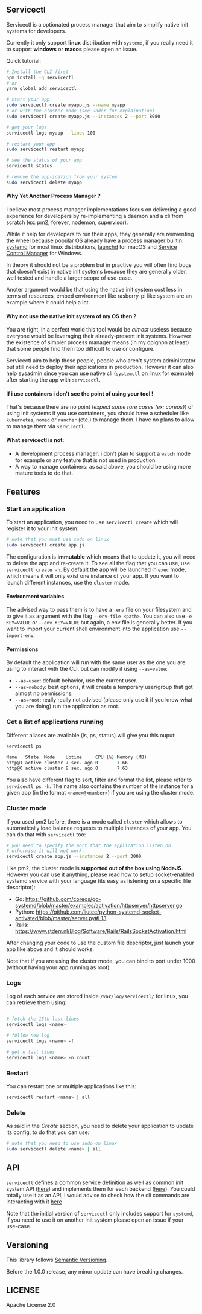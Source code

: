
## Servicectl

Servicectl is a optionated process manager that aim to simplify native init systems for developers.

Currently it only support **linux** distribution with `systemd`, if you really need it to support **windows** or **macos** please open an issue. 

Quick tutorial:

```bash
# Install the CLI first
npm install -g servicectl
# or
yarn global add servicectl

# start your app
sudo servicectl create myapp.js --name myapp
# or with the cluster mode (see under for explaination) 
sudo servicectl create myapp.js --instances 2 --port 8080

# get your logs
servicectl logs myapp --lines 100

# restart your app
sudo servicectl restart myapp

# see the status of your app
servicectl status

# remove the application from your system
sudo servicectl delete myapp
```


#### Why Yet Another Process Manager ?

I believe most process manager implementations focus on delivering a good experience for developers by re-implementing a daemon and a cli from scratch (ex: pm2, forever, nodemon, supervisor).

While it help for developers to run their apps, they generally are reinventing the wheel because popular OS already have a process manager builtin: [systemd](https://www.freedesktop.org/wiki/Software/systemd/) for most linux distributions, [launchd](https://www.launchd.info/) for macOS and [Service Control Manager](https://docs.microsoft.com/fr-fr/windows/win32/services/service-control-manager) for Windows.

In theory it should not be a problem but in practive you will often find bugs that doesn't exist in native init systems because they are generally older, well tested and handle a larger scope of use-case.

Anoter argument would be that using the native init system cost less in terms of resources, embed environment like rasberry-pi like system are an example where it could help a lot.

#### Why not use the native init system of my OS then ?

You are right, in a perfect world this tool would be *almost* useless because everyone would be leveraging their already-present init systems. However the existence of simpler process manager means (in my opignon at least) that some people find them too difficult to use or configure.

Servicectl aim to help those people, people who aren't system administrator but still need to deploy their applications in production.
However it can also help sysadmin since you can use native cli (`systemctl` on linux for exemple) after starting the app with `servicectl`.

#### If i use containers i don't see the point of using your tool !

That's because there are no point (*expect some rare cases (ex: coreos)*) of using init systems if you use containers, you should have a scheduler like `kubernetes`, `nomad` or `rancher` (etc.) to manage them. I have no plans to allow to manage them via `servicectl`.

#### What servicectl is not:

- A development process manager: i don't plan to support a `watch` mode for example or any feature that is not used in production.
- A way to manage containers: as said above, you should be using more mature tools to do that.

## Features

### Start an application

To start an application, you need to use `servicectl create` which will register it to your init system:

```bash
# note that you must use sudo on linux
sudo servicectl create app.js
```

The configuration is **immutable** which means that to update it, you will need to delete the app and re-create it.
To see all the flag that you can use, use `servicectl create -h`.
By default the app will be launched in `exec` mode, which means it will only exist one instance of your app. If you want to launch different instances, use the `cluster` mode.

#### Environment variables

The advised way to pass them is to have a `.env` file on your filesystem and to give it as argument with the flag `--env-file <path>`.
You can also use `-e KEY=VALUE` or `--env KEY=VALUE` but again, a env file is generally better.
If you want to import your current shell environment into the application use `--import-env`.

#### Permissions

By default the application will run with the same user as the one you are using to interact with the CLI, but can modify it using `--as=value`:
- `--as=user`: default behavior, use the current user.
- `--as=nobody`: best options, it will create a temporary user/group that got almost no permissions.
- `--as=root`: really really not advised (please only use it if you know what you are doing) run the application as root.

### Get a list of applications running

Different aliases are available (ls, ps, status) will give you this ouput:
```bash
servicectl ps

Name   State  Mode    Uptime     CPU (%) Memory (MB) 
http@1 active cluster 7 sec. ago 0       7.66        
http@0 active cluster 8 sec. ago 0       7.63 
```

You also have different flag to sort, filter and format the list, please refer to `servicectl ps -h`.
The name also contains the number of the instance for a given app (in the format `<name>@<number>`) if you are using the cluster mode.

### Cluster mode

If you used pm2 before, there is a mode called `cluster` which allows to automatically load balance requests to multiple instances of your app. You can do that with `servicectl` too:

```bash
# you need to specify the port that the application listen on
# otherwise it will not work.
servicectl create app.js --instances 2 --port 3000
```

Like pm2, the cluster mode is **supported out of the box using NodeJS**. However you can use it anything, please read how to setup socket-enabled systemd service with your language (its easy as listening on a specific file descriptor):
- Go: https://github.com/coreos/go-systemd/blob/master/examples/activation/httpserver/httpserver.go
- Python: https://github.com/liutec/python-systemd-socket-activated/blob/master/server.py#L13
- Rails: https://www.stderr.nl/Blog/Software/Rails/RailsSocketActivation.html

After changing your code to use the custom file descriptor, just launch your app like above and it should works.

Note that if you are using the cluster mode, you can bind to port under 1000 (without having your app running as root).

### Logs

Log of each service are stored inside `/var/log/servicectl/` for linux, you can retrieve them using:
```bash

# fetch the 15th last lines
servicectl logs <name>

# follow new log
servicectl logs <name> -f

# get n last lines
servicectl logs <name> -n count
```

### Restart 

You can restart one or multiple applications like this:

```bash
servicectl restart <name> | all
```

### Delete 

As said in the *Create* section, you need to delete your application to update its config, to do that you can use:
```bash
# note that you need to use sudo on linux
sudo servicectl delete <name> | all
```

## API

`servicectl` defines a common service definition as well as common init system API ([here](https://github.com/vmarchaud/servicectl/tree/master/src/types)) and implements them for each backend ([here](https://github.com/vmarchaud/servicectl/tree/master/src/backends/)).
You could totally use it as an API, i would advise to check how the cli commands are interacting with it [here](https://github.com/vmarchaud/servicectl/tree/master/src/cli/)

Note that the initial version of `servicectl` only includes support for `systemd`, if you need to use it on another init system please open an issue if your use-case.

## Versioning

This library follows [Semantic Versioning](http://semver.org/).

Before the 1.0.0 release, any minor update can have breaking changes.

## LICENSE

Apache License 2.0
